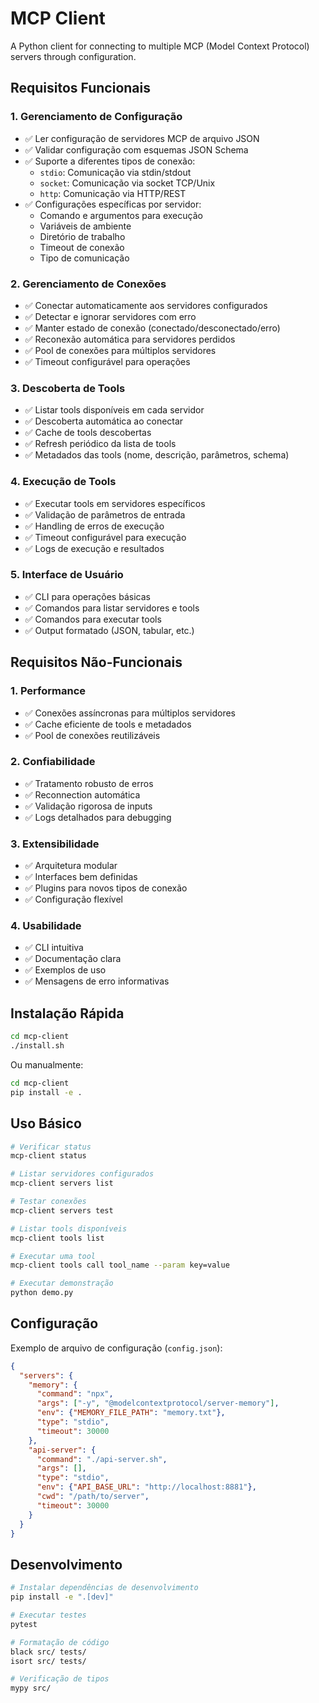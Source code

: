 # MCP Client

A Python client for connecting to multiple MCP (Model Context Protocol) servers through configuration.

## Requisitos Funcionais

### 1. Gerenciamento de Configuração
- ✅ Ler configuração de servidores MCP de arquivo JSON
- ✅ Validar configuração com esquemas JSON Schema
- ✅ Suporte a diferentes tipos de conexão:
  - `stdio`: Comunicação via stdin/stdout
  - `socket`: Comunicação via socket TCP/Unix
  - `http`: Comunicação via HTTP/REST
- ✅ Configurações específicas por servidor:
  - Comando e argumentos para execução
  - Variáveis de ambiente
  - Diretório de trabalho
  - Timeout de conexão
  - Tipo de comunicação

### 2. Gerenciamento de Conexões
- ✅ Conectar automaticamente aos servidores configurados
- ✅ Detectar e ignorar servidores com erro
- ✅ Manter estado de conexão (conectado/desconectado/erro)
- ✅ Reconexão automática para servidores perdidos
- ✅ Pool de conexões para múltiplos servidores
- ✅ Timeout configurável para operações

### 3. Descoberta de Tools
- ✅ Listar tools disponíveis em cada servidor
- ✅ Descoberta automática ao conectar
- ✅ Cache de tools descobertas
- ✅ Refresh periódico da lista de tools
- ✅ Metadados das tools (nome, descrição, parâmetros, schema)

### 4. Execução de Tools
- ✅ Executar tools em servidores específicos
- ✅ Validação de parâmetros de entrada
- ✅ Handling de erros de execução
- ✅ Timeout configurável para execução
- ✅ Logs de execução e resultados

### 5. Interface de Usuário
- ✅ CLI para operações básicas
- ✅ Comandos para listar servidores e tools
- ✅ Comandos para executar tools
- ✅ Output formatado (JSON, tabular, etc.)

## Requisitos Não-Funcionais

### 1. Performance
- ✅ Conexões assíncronas para múltiplos servidores
- ✅ Cache eficiente de tools e metadados
- ✅ Pool de conexões reutilizáveis

### 2. Confiabilidade
- ✅ Tratamento robusto de erros
- ✅ Reconnection automática
- ✅ Validação rigorosa de inputs
- ✅ Logs detalhados para debugging

### 3. Extensibilidade
- ✅ Arquitetura modular
- ✅ Interfaces bem definidas
- ✅ Plugins para novos tipos de conexão
- ✅ Configuração flexível

### 4. Usabilidade
- ✅ CLI intuitiva
- ✅ Documentação clara
- ✅ Exemplos de uso
- ✅ Mensagens de erro informativas

## Instalação Rápida

```bash
cd mcp-client
./install.sh
```

Ou manualmente:

```bash
cd mcp-client
pip install -e .
```

## Uso Básico

```bash
# Verificar status
mcp-client status

# Listar servidores configurados
mcp-client servers list

# Testar conexões
mcp-client servers test

# Listar tools disponíveis
mcp-client tools list

# Executar uma tool
mcp-client tools call tool_name --param key=value

# Executar demonstração
python demo.py
```

## Configuração

Exemplo de arquivo de configuração (`config.json`):

```json
{
  "servers": {
    "memory": {
      "command": "npx",
      "args": ["-y", "@modelcontextprotocol/server-memory"],
      "env": {"MEMORY_FILE_PATH": "memory.txt"},
      "type": "stdio",
      "timeout": 30000
    },
    "api-server": {
      "command": "./api-server.sh",
      "args": [],
      "type": "stdio",
      "env": {"API_BASE_URL": "http://localhost:8881"},
      "cwd": "/path/to/server",
      "timeout": 30000
    }
  }
}
```

## Desenvolvimento

```bash
# Instalar dependências de desenvolvimento
pip install -e ".[dev]"

# Executar testes
pytest

# Formatação de código
black src/ tests/
isort src/ tests/

# Verificação de tipos
mypy src/
```
